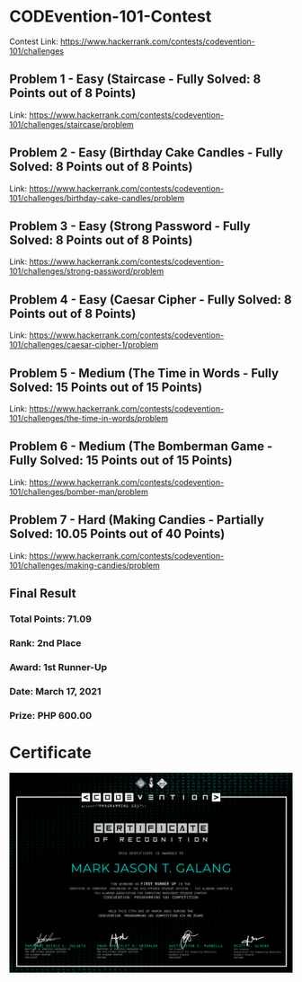 # CODEvention-101-Contest
Contest Link: https://www.hackerrank.com/contests/codevention-101/challenges
## Problem 1 - Easy (Staircase - Fully Solved: 8 Points out of 8 Points)
Link: https://www.hackerrank.com/contests/codevention-101/challenges/staircase/problem
## Problem 2 - Easy (Birthday Cake Candles - Fully Solved: 8 Points out of 8 Points)
Link: https://www.hackerrank.com/contests/codevention-101/challenges/birthday-cake-candles/problem
## Problem 3 - Easy (Strong Password - Fully Solved: 8 Points out of 8 Points)
Link: https://www.hackerrank.com/contests/codevention-101/challenges/strong-password/problem
## Problem 4 - Easy (Caesar Cipher - Fully Solved: 8 Points out of 8 Points)
Link: https://www.hackerrank.com/contests/codevention-101/challenges/caesar-cipher-1/problem
## Problem 5 - Medium (The Time in Words - Fully Solved: 15 Points out of 15 Points)
Link: https://www.hackerrank.com/contests/codevention-101/challenges/the-time-in-words/problem
## Problem 6 - Medium (The Bomberman Game - Fully Solved: 15 Points out of 15 Points)
Link: https://www.hackerrank.com/contests/codevention-101/challenges/bomber-man/problem
## Problem 7 - Hard (Making Candies - Partially Solved: 10.05 Points out of 40 Points)
Link: https://www.hackerrank.com/contests/codevention-101/challenges/making-candies/problem
## Final Result
### Total Points: 71.09
### Rank: 2nd Place
### Award: 1st Runner-Up
### Date: March 17, 2021
### Prize: PHP 600.00
# Certificate
![](certificate.png)
